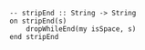 ```applescript
-- stripEnd :: String -> Stringon stripEnd(s)	dropWhileEnd(my isSpace, s)end stripEnd
```